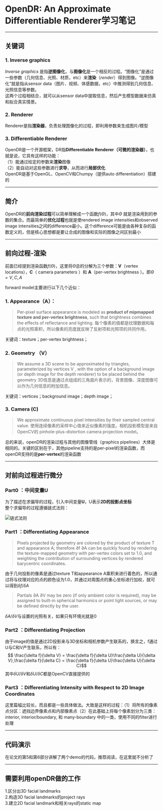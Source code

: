 # OpenDR: An Approximate Differentiable Renderer学习笔记

---

## 关键词 ##
### 1. Inverse graphics ###
*Inverse graphics* 是指**逆图像化**，与**图像化**是一个相反的过程。“图像化”是通过一些参数（几何信息、光照、材质，etc）来**渲染**（*render*）得到图像。“逆图像化”就是指从sensor data（图片、视频、体感数据，etc）中推测得到几何信息、光照信息等参数。   
这两个过程相结合，就可以从sensor data中提取信息，然后产生模型数据来仿真和拟合真实情景。

### 2. Renderer ###
Renderer是指**渲染器**，负责处理图像化的过程，即利用参数来生成图片/模型

### 3. Differentiable Renderer ###
OpenDR是一个开源框架，DR指**Differentiable Renderer（可微的渲染器）**，也就是说，它具有这样的功能：    
（1）能通过给定的参数来**渲染**图像   
（2）能自动对这些参数进行**求导**，从而进行**局部优化**   
OpenDR是基于OpenGL、OpenCV和Chumpy（提供auto differentiation）搭建的

----------


## 简介 ##
OpenDR的**前向渲染过程**可以简单理解成一个函数$f(\Theta)$，其中$\Theta$ 就是渲染用到的参数的集合。而最简单的**优化过程**也就是使rendered image intensities和observed image intensities之间的difference最小。这个difference可能是由各种复杂的函数定义的，但是核心思想都是要让合成的图像和实际的图像之间区别最小

----------


## 前向过程-渲染 ##
前面已经提到渲染函数$f(\Theta)$，这里将$\Theta$总的分解为三个参数：**V**（vertex locations），**C**（ camera parameters ）和 **A**（per-vertex brightness ）。即$\Theta = {V, C, A}$    

forward model主要进行以下几个近似：
### 1. Appearance（A）：

>  Per-pixel surface appearance is modeled as **product of mipmapped texture and per-vertex brightness**, such that brightness combines the effects of reflectance and lighting. 
每个像素的值都是纹理数据和每点的光照乘积，所以像素的亮度就反映了反射项和光照项的共同作用。

关键词：texture；per-vertex brightness；

### 2. Geometry （V）

>  We assume a 3D scene to be approximated by triangles, parameterized by vertices V , with the option of a background image (or depth image for the depth renderer) to be placed behind the geometry
3D信息是通过点组成的三角面片表示的，背景图像、深度图像可以作为几何信息的附加信息。

关键词：vertices；background image；depth image；

### 3. Camera (C) 

> We approximate continuous pixel intensities by their sampled central value.
使用连续像素的采样中心值来近似像素的强度。相机投影模型是来自OpenCV的 pinhole-plus-distortion camera projection model。

总的来说，openDR的渲染过程与其他的图像管线（graphics pipelines）大体是相同的。关键的区别在于，其他pipeline支持的是per-pixel的渲染函数，而openDR支持的是**per-vertex**的渲染函数

----------
## 对前向过程进行微分 ##
### Part0 ：中间变量U ###
为了描述在求偏导的过程，引入中间变量**U**，U表示**2D的投影点坐标**  
整个求偏导的过程遵循链式法则：   

![链式法则][1]

### Part1 ：Differentiating Appearance ###

> Pixels projected by geometry are colored by the product of texture T and appearance A; therefore ∂f ∂A can be quickly found by rendering the texture-mapped geometry with per-vertex colors set to 1.0, and weighting the contribution of surrounding vertices by rendered barycentric coordinates. 

由于几何投影的像素是通过texture T和appearance A乘积来进行着色的，所以通过将与纹理对应的点的颜色设为1.0，并通过对周围点的重心坐标进行加权，就可以得到$\delta f/\delta A$  
> Partials ∂A ∂V may be zero (if only ambient color is required), may be assigned to built-in spherical harmonics or point light sources, or may be deﬁned directly by the user.

$\delta A/\delta V$与设置的光照有关，如果只有环境光就是0  

### Part2 ：Differentiating Projection ###
由于image的值是通过2D投影来与3D坐标和相机参数产生联系的，换言之，f通过U与C和V产生联系，所以有：
$$ \frac{\delta f}{\delta V} = \frac{\delta f}{\delta U}\frac{\delta U}{\delta V},\frac{\delta f}{\delta C} = \frac{\delta f}{\delta U}\frac{\delta U}{\delta C}$$
其中$\delta U/\delta V$和$\delta U/\delta C$都是OpenCV直接提供的

### Part3 ：Differentiating Intensity with Respect to  2D Image Coordinates  ###
这里篇幅比较长，而且都是一些具体做法。大致是这样的过程：（1）将所有的像素点分区：遮挡边界像素点和内部像素点（2）在此基础上将每个像素划分为三类：interior, interior/boundary, 和 many-boundary 中的一类，使用不同的filter进行处理

----------
## 代码演示 ##
在论文的第5和第6部分讲解了两个demo的代码，推荐阅读，在这里就不分析了

----------
## 需要利用openDR做的工作 ##
1.区分出3D facial landmarks    
2.构造3D facial landmarks的project rays    
3.建立2D facial landmark和相关rays的static map    

[1]: http://m.qpic.cn/psb?/V13Ti98m05LW5b/PJ.th52wDmEWP7e3kKKxtdFE4inZgveuDT0UJjAn*Ek!/b/dL8AAAAAAAAA&bo=uQGZAQAAAAADFxI!&rf=viewer_4
